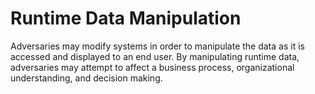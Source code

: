 # Runtime Data Manipulation

Adversaries may modify systems in order to manipulate the data as it is accessed and displayed to an end user. By manipulating runtime data, adversaries may attempt to affect a business process, organizational understanding, and decision making.